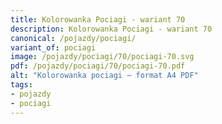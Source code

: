 ```yaml
---
title: Kolorowanka Pociagi - wariant 70
description: Kolorowanka Pociagi - wariant 70
canonical: /pojazdy/pociagi/
variant_of: pociagi
image: /pojazdy/pociagi/70/pociagi-70.svg
pdf: /pojazdy/pociagi/70/pociagi-70.pdf
alt: "Kolorowanka pociagi – format A4 PDF"
tags:
- pojazdy
- pociagi
---
```


